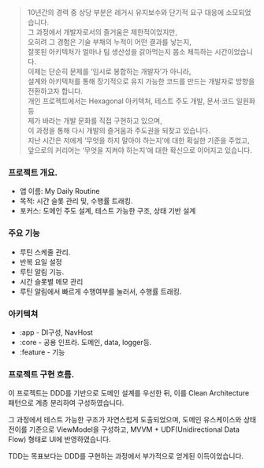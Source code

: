 > 10년간의 경력 중 상당 부분은 레거시 유지보수와 단기적 요구 대응에 소모되었습니다.  
> 그 과정에서 개발자로서의 즐거움은 제한적이었지만,   
> 오히려 그 경험은 기술 부채의 누적이 어떤 결과를 낳는지,   
> 잘못된 아키텍처가 얼마나 팀 생산성을 갉아먹는지 몸소 체득하는 시간이었습니다.   
> 이제는 단순히 문제를 ‘임시로 봉합하는 개발자’가 아니라,  
> 설계와 아키텍처를 통해 장기적으로 유지 가능한 코드를 만드는 개발자로 방향을 전환하고자 합니다.   
> 개인 프로젝트에서는 Hexagonal 아키텍처, 테스트 주도 개발, 문서·코드 일원화 등   
> 제가 바라는 개발 문화를 직접 구현하고 있으며,   
> 이 과정을 통해 다시 개발의 즐거움과 주도권을 되찾고 있습니다.   
> 지난 시간은 저에게 ‘무엇을 하지 말아야 하는지’에 대한 확실한 기준을 주었고,   
> 앞으로의 커리어는 ‘무엇을 지켜야 하는지’에 대한 확신으로 이어지고 있습니다.  


### 프로젝트 개요.
- 앱 이름: My Daily Routine
- 목적: 시간 슬롯 관리 및, 수행률 트래킹.
- 포커스: 도메인 주도 설계, 테스트 가능한 구조, 상태 기반 설계

### 주요 기능
- 루틴 스케줄 관리.
- 반복 요일 설정
- 루틴 알림 기능.
- 시간 슬롯별 메모 관리
- 루틴 알림에서 빠르게 수행여부를 눌러서, 수행률 트래킹.

### 아키텍쳐
- :app - DI구성, NavHost
- :core - 공용 인프라. 도메인, data, logger등.
- :feature - 기능


### 프로젝트 구현 흐름.
이 프로젝트는 DDD를 기반으로 도메인 설계를 우선한 뒤,
이를 Clean Architecture 패턴으로 계층 분리하여 구성하였습니다.

그 과정에서 테스트 가능한 구조가 자연스럽게 도출되었으며,
도메인 유스케이스와 상태 전이를 기준으로 ViewModel을 구성하고,
MVVM + UDF(Unidirectional Data Flow) 형태로 UI에 반영하였습니다.

TDD는 목표보다는 DDD를 구현하는 과정에서 부가적으로 얻게된 이득이었습니다.
